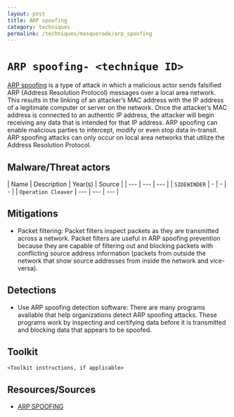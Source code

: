 ```yaml
---
layout: post
title: ARP spoofing
category: techniques
permalink: /techniques/masquerade/arp_spoofing
---
```

# `ARP spoofing- <technique ID>`

[ARP spoofing](https://www.veracode.com/security/arp-spoofing) is a type of attack in which a malicious actor sends falsified ARP (Address Resolution Protocol) messages over a local area network. This results in the linking of an attacker’s MAC address with the IP address of a legitimate computer or server on the network. Once the attacker’s MAC address is connected to an authentic IP address, the attacker will begin receiving any data that is intended for that IP address. ARP spoofing can enable malicious parties to intercept, modify or even stop data in-transit. ARP spoofing attacks can only occur on local area networks that utilize the Address Resolution Protocol.

## Malware/Threat actors

| Name | Description | Year(s) | Source |
| --- | --- | --- |
| `SIDEWINDER` | - | - | - |
| `Operation Cleaver` | --- | --- | --- |

## Mitigations

* Packet filtering: Packet filters inspect packets as they are transmitted across a network. Packet filters are useful in ARP spoofing prevention because they are capable of filtering out and blocking packets with conflicting source address information (packets from outside the network that show source addresses from inside the network and vice-versa).

## Detections

* Use ARP spoofing detection software: There are many programs available that help organizations detect ARP spoofing attacks. These programs work by inspecting and certifying data before it is transmitted and blocking data that appears to be spoofed.

## Toolkit

`<Toolkit instructions, if applicable>`

## Resources/Sources

* [ARP SPOOFING](https://www.veracode.com/security/arp-spoofing)
